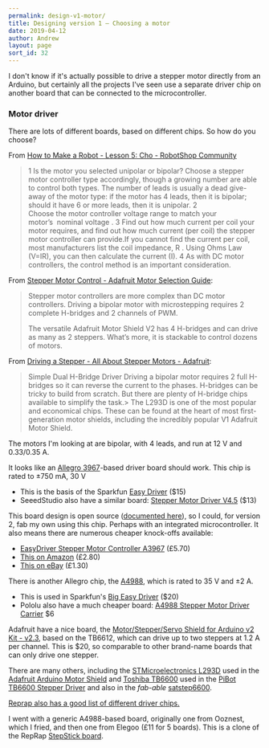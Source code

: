 ```yaml
---
permalink: design-v1-motor/
title: Designing version 1 – Choosing a motor
date: 2019-04-12
author: Andrew
layout: page
sort_id: 32
---
```


I don't know if it's actually possible to drive a stepper motor directly from an Arduino, but certainly all the projects I've seen use a separate driver chip on another board that can be connected to the microcontroller.

### Motor driver

There are lots of different boards, based on different chips. So how do you choose?

From [How to Make a Robot - Lesson 5: Cho - RobotShop Community](https://www.robotshop.com/community/tutorials/show/how-to-make-a-robot-lesson-5-choosing-a-motor-controller)

> 1 Is the motor you selected unipolar or bipolar? Choose a stepper motor controller type accordingly, though a growing number are able to control both types. The number of leads is usually a dead give-away of the motor type: if the motor has 4 leads, then it is bipolar; should it have 6 or more leads, then it is unipolar.
> 2 Choose the motor controller voltage range to match your motor’s  nominal voltage .
> 3 Find out how much current per coil your motor requires, and find out how much current (per coil) the stepper motor controller can provide.If you cannot find the current per coil, most manufacturers list the coil impedance, R . Using Ohms Law (V=IR), you can then calculate the current (I).
> 4 As with DC motor controllers, the control method is an important consideration.

From [Stepper Motor Control - Adafruit Motor Selection Guide](https://learn.adafruit.com/adafruit-motor-selection-guide/stepper-motor-control):

> Stepper motor controllers are more complex than DC motor controllers. Driving a bipolar motor with microstepping requires 2 complete H-bridges and 2 channels of PWM.
>
> The versatile Adafruit Motor Shield V2 has 4 H-bridges and can drive as many as 2 steppers. What’s more, it is stackable to control dozens of motors.

From [Driving a Stepper - All About Stepper Motors - Adafruit](https://learn.adafruit.com/all-about-stepper-motors/driving-a-stepper#simple-dual-h-bridge-driver-3-8):

> Simple Dual H-Bridge Driver
> Driving a bipolar motor requires 2 full H-bridges so it can reverse the current to the phases. H-bridges can be tricky to build from scratch. But there are plenty of H-bridge chips available to simplify the task.>
> The L293D is one of the most popular and economical chips. These can be found at the heart of most first-generation motor shields, including the incredibly popular V1 Adafruit Motor Shield.


The motors I'm looking at are bipolar, with 4 leads, and run at 12 V and 0.33/0.35 A.

It looks like an [Allegro 3967](https://cdn.sparkfun.com/datasheets/Robotics/A3967-Datasheet.pdf)-based driver board should work. This chip is rated to ±750 mA, 30 V

* This is the basis of the Sparkfun [Easy Driver](https://www.sparkfun.com/products/12779) ($15)
* SeeedStudio also have a similar board: [Stepper Motor Driver V4.5](https://www.robotshop.com/en/seeedstudio-stepper-motor-driver-v45.html) ($13)

This board design is open source ([documented here](https://www.schmalzhaus.com/EasyDriver/)), so I could, for version 2, fab my own using this chip. Perhaps with an integrated microcontroller. It also means there are numerous cheaper knock-offs available:

* [EasyDriver Stepper Motor Controller A3967](https://www.robotshop.com/uk/easydriver-stepper-motor-controller-a3967.html?gclid=CjwKCAjwkcblBRB_EiwAFmfyy-HjeUl_Ap48ECwBfiyV5jDxnGe6g75EDma3Y4imePHr335mSF3lBxoCsGcQAvD_BwE) (£5.70)
* [This on Amazon](https://www.amazon.co.uk/Aihasd-EasyDriver-Stepper-Development-Arduino/dp/B00WR8IQHW) (£2.80)
* [This on eBay](https://www.ebay.co.uk/p/EasyDriver-Shield-Stepping-Stepper-Motor-Driver-V44-A3967-for-Arduino/2169027753?iid=181921201075&chn=ps) (£1.30)


There is another Allegro chip, the [A4988](https://cdn.sparkfun.com/datasheets/Robotics/A4988-Datasheet.pdf), which is rated to 35 V and ±2 A.

* This is used in Sparkfun's [Big Easy Driver](https://www.sparkfun.com/products/12859) ($20)
* Pololu also have a much cheaper board: [A4988 Stepper Motor Driver Carrier](https://www.pololu.com/product/1182) $6

Adafruit have a nice board, the [Motor/Stepper/Servo Shield for Arduino v2 Kit - v2.3](https://www.adafruit.com/product/1438), based on the TB6612, which can drive up to two steppers at 1.2 A per channel. This is $20, so comparable to other brand-name boards that can only drive one stepper.

There are many others, including the [STMicroelectronics L293D](http://www.st.com/st-web-ui/static/active/en/resource/technical/document/datasheet/CD00000059.pdf) used in the [Adafruit Arduino Motor Shield](http://www.adafruit.com/index.php?main_page=product_info&products_id=81) and [Toshiba TB6600](http://www.semicon.toshiba.com.cn/info/docget.jsp?type=Catalog1&lang=en&pid=TB6600HG) used in the [PiBot TB6600 Stepper Driver](http://reprap.org/wiki/PiBot_TB6600_Stepper_Driver) and also in the _fab-able_ [satstep6600](https://github.com/satstep/satstep6600).

[Reprap also has a good list of different driver chips.](https://reprap.org/wiki/Stepper_motor_driver)

I went with a generic A4988-based board, originally one from Ooznest, which I fried, and then one from Elegoo (£11 for 5 boards). This is a clone of the RepRap [StepStick board](https://reprap.org/wiki/StepStick).
